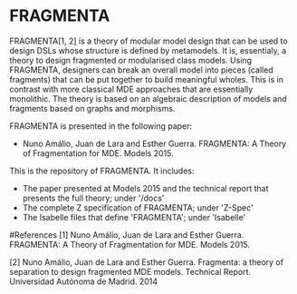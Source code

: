 # FRAGMENTA
FRAGMENTA[1, 2] is a theory of modular model design that can be used to design DSLs whose structure is defined by metamodels. It is, essentialy, a theory to design fragmented or modularised class models. Using FRAGMENTA, designers can break an overall model into pieces (called fragments) that can be put together to build meaningful wholes. This is in contrast with more classical MDE approaches that are essentially monolithic. The theory is based on an algebraic description of models and fragments based on graphs and morphisms.

FRAGMENTA is presented in the following paper:

* Nuno Amálio, Juan de Lara and Esther Guerra. FRAGMENTA: A Theory of Fragmentation for MDE. Models 2015.

This is the repository of FRAGMENTA. It includes:
* The paper presented at Models 2015 and the technical report that presents the full theory; under '/docs'
* The complete Z specification of FRAGMENTA; under 'Z-Spec'
* The Isabelle files that define 'FRAGMENTA'; under 'Isabelle'

#References
[1] Nuno Amálio, Juan de Lara and Esther Guerra. FRAGMENTA: A Theory of Fragmentation for MDE. Models 2015.

[2] Nuno Amálio, Juan de Lara and Esther Guerra. Fragmenta: a theory of separation to design fragmented MDE models. Technical Report. Universidad Autónoma de Madrid. 2014

